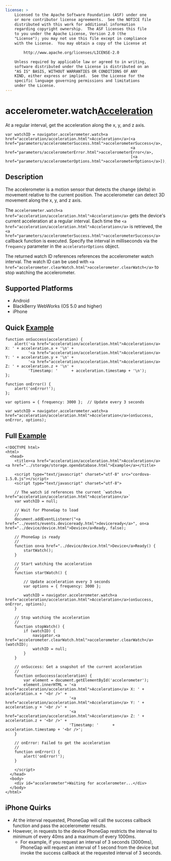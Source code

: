 ```yaml
---
license: >
    Licensed to the Apache Software Foundation (ASF) under one
    or more contributor license agreements.  See the NOTICE file
    distributed with this work for additional information
    regarding copyright ownership.  The ASF licenses this file
    to you under the Apache License, Version 2.0 (the
    "License"); you may not use this file except in compliance
    with the License.  You may obtain a copy of the License at

        http://www.apache.org/licenses/LICENSE-2.0

    Unless required by applicable law or agreed to in writing,
    software distributed under the License is distributed on an
    "AS IS" BASIS, WITHOUT WARRANTIES OR CONDITIONS OF ANY
    KIND, either express or implied.  See the License for the
    specific language governing permissions and limitations
    under the License.
---
```


accelerometer.watch<a href="acceleration/acceleration.html">Acceleration</a>
===============================

At a regular interval, get the acceleration along the x, y, and z axis.

    var watchID = navigator.accelerometer.watch<a href="acceleration/acceleration.html">Acceleration</a>(<a href="parameters/accelerometerSuccess.html">accelerometerSuccess</a>,
                                                           <a href="parameters/accelerometerError.html">accelerometerError</a>,
                                                           [<a href="parameters/accelerometerOptions.html">accelerometerOptions</a>]);
                                                           
Description
-----------

The accelerometer is a motion sensor that detects the change (delta) in movement relative to the current position. The accelerometer can detect 3D movement along the x, y, and z axis.

The `accelerometer.watch<a href="acceleration/acceleration.html">Acceleration</a>` gets the device's current acceleration at a regular interval. Each time the `<a href="acceleration/acceleration.html">Acceleration</a>` is retrieved, the `<a href="parameters/accelerometerSuccess.html">accelerometerSuccess</a>` callback function is executed. Specify the interval in milliseconds via the `frequency` parameter in the `acceleratorOptions` object.

The returned watch ID references references the accelerometer watch interval. The watch ID can be used with `<a href="accelerometer.clearWatch.html">accelerometer.clearWatch</a>` to stop watching the accelerometer.

Supported Platforms
-------------------

- Android
- BlackBerry WebWorks (OS 5.0 and higher)
- iPhone


Quick <a href="../storage/storage.opendatabase.html">Example</a>
-------------

    function onSuccess(acceleration) {
        alert('<a href="acceleration/acceleration.html">Acceleration</a> X: ' + acceleration.x + '\n' +
              '<a href="acceleration/acceleration.html">Acceleration</a> Y: ' + acceleration.y + '\n' +
              '<a href="acceleration/acceleration.html">Acceleration</a> Z: ' + acceleration.z + '\n' +
              'Timestamp: '      + acceleration.timestamp + '\n');
    };

    function onError() {
        alert('onError!');
    };

    var options = { frequency: 3000 };  // Update every 3 seconds
    
    var watchID = navigator.accelerometer.watch<a href="acceleration/acceleration.html">Acceleration</a>(onSuccess, onError, options);

Full <a href="../storage/storage.opendatabase.html">Example</a>
------------

    <!DOCTYPE html>
    <html>
      <head>
        <title><a href="acceleration/acceleration.html">Acceleration</a> <a href="../storage/storage.opendatabase.html">Example</a></title>

        <script type="text/javascript" charset="utf-8" src="cordova-1.5.0.js"></script>
        <script type="text/javascript" charset="utf-8">

        // The watch id references the current `watch<a href="acceleration/acceleration.html">Acceleration</a>`
        var watchID = null;
        
        // Wait for PhoneGap to load
        //
        document.addEventListener("<a href="../events/events.deviceready.html">deviceready</a>", on<a href="../device/device.html">Device</a>Ready, false);

        // PhoneGap is ready
        //
        function on<a href="../device/device.html">Device</a>Ready() {
            startWatch();
        }

        // Start watching the acceleration
        //
        function startWatch() {
            
            // Update acceleration every 3 seconds
            var options = { frequency: 3000 };
            
            watchID = navigator.accelerometer.watch<a href="acceleration/acceleration.html">Acceleration</a>(onSuccess, onError, options);
        }
        
        // Stop watching the acceleration
        //
        function stopWatch() {
            if (watchID) {
                navigator.<a href="accelerometer.clearWatch.html">accelerometer.clearWatch</a>(watchID);
                watchID = null;
            }
        }
        
        // onSuccess: Get a snapshot of the current acceleration
        //
        function onSuccess(acceleration) {
            var element = document.getElementById('accelerometer');
            element.innerHTML = '<a href="acceleration/acceleration.html">Acceleration</a> X: ' + acceleration.x + '<br />' +
                                '<a href="acceleration/acceleration.html">Acceleration</a> Y: ' + acceleration.y + '<br />' +
                                '<a href="acceleration/acceleration.html">Acceleration</a> Z: ' + acceleration.z + '<br />' +
                                'Timestamp: '      + acceleration.timestamp + '<br />';
        }

        // onError: Failed to get the acceleration
        //
        function onError() {
            alert('onError!');
        }

        </script>
      </head>
      <body>
        <div id="accelerometer">Waiting for accelerometer...</div>
      </body>
    </html>
    
 iPhone Quirks
-------------

- At the interval requested, PhoneGap will call the success callback function and pass the accelerometer results.
- However, in requests to the device PhoneGap restricts the interval to minimum of every 40ms and a maximum of every 1000ms.
  - For example, if you request an interval of 3 seconds (3000ms), PhoneGap will request an interval of 1 second from the device but invoke the success callback at the requested interval of 3 seconds.
